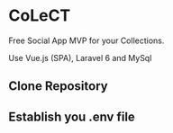 # CoLeCT

Free Social App MVP for your Collections. 

Use Vue.js (SPA), Laravel 6 and MySql

## Clone Repository

## Establish you .env file 
